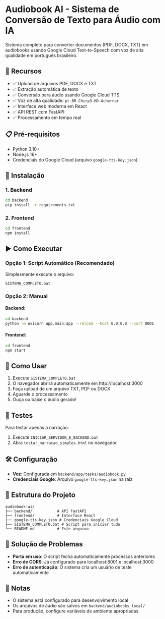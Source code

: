 # Audiobook AI - Sistema de Conversão de Texto para Áudio com IA

Sistema completo para converter documentos (PDF, DOCX, TXT) em audiobooks usando Google Cloud Text-to-Speech com voz de alta qualidade em português brasileiro.

## 🚀 Recursos

- ✅ Upload de arquivos PDF, DOCX e TXT
- ✅ Extração automática de texto
- ✅ Conversão para áudio usando Google Cloud TTS
- ✅ Voz de alta qualidade: `pt-BR-Chirp3-HD-Achernar`
- ✅ Interface web moderna em React
- ✅ API REST com FastAPI
- ✅ Processamento em tempo real

## 📋 Pré-requisitos

- Python 3.10+
- Node.js 16+
- Credenciais do Google Cloud (arquivo `google-tts-key.json`)

## 🔧 Instalação

### 1. Backend
```bash
cd backend
pip install -r requirements.txt
```

### 2. Frontend
```bash
cd frontend
npm install
```

## ▶️ Como Executar

### Opção 1: Script Automático (Recomendado)
Simplesmente execute o arquivo:
```
SISTEMA_COMPLETO.bat
```

### Opção 2: Manual

#### Backend:
```bash
cd backend
python -m uvicorn app.main:app --reload --host 0.0.0.0 --port 8001
```

#### Frontend:
```bash
cd frontend
npm start
```

## 🎯 Como Usar

1. Execute `SISTEMA_COMPLETO.bat`
2. O navegador abrirá automaticamente em http://localhost:3000
3. Faça upload de um arquivo TXT, PDF ou DOCX
4. Aguarde o processamento
5. Ouça ou baixe o áudio gerado!

## 🧪 Testes

Para testar apenas a narração:
1. Execute `INICIAR_SERVIDOR_E_BACKEND.bat`
2. Abra `testar_narracao_simples.html` no navegador

## 🛠️ Configuração

- **Voz**: Configurada em `backend/app/tasks/audiobook.py`
- **Credenciais Google**: Arquivo `google-tts-key.json` na raiz

## 📁 Estrutura do Projeto

```
audiobook-ai/
├── backend/           # API FastAPI
├── frontend/          # Interface React
├── google-tts-key.json # Credenciais Google Cloud
├── SISTEMA_COMPLETO.bat # Script para iniciar tudo
└── README.md          # Este arquivo
```

## 🚨 Solução de Problemas

- **Porta em uso**: O script fecha automaticamente processos anteriores
- **Erro de CORS**: Já configurado para localhost:8001 e localhost:3000
- **Erro de autenticação**: O sistema cria um usuário de teste automaticamente

## 📝 Notas

- O sistema está configurado para desenvolvimento local
- Os arquivos de áudio são salvos em `backend/audiobooks_local/`
- Para produção, configure variáveis de ambiente apropriadas
